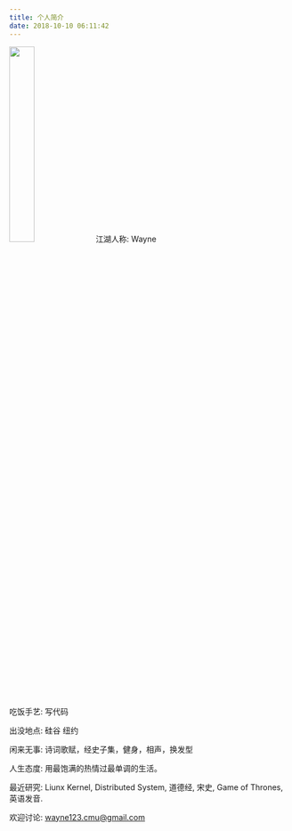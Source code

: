 ```yaml
---
title: 个人简介
date: 2018-10-10 06:11:42
---
```


<img src="/images/profile.jpg" width="30%" height="30%">
江湖人称: Wayne

吃饭手艺: 写代码

出没地点: 硅谷 纽约 

闲来无事: 诗词歌赋，经史子集，健身，相声，换发型

人生态度: 用最饱满的热情过最单调的生活。

最近研究: Liunx Kernel, Distributed System, 道德经, 宋史, Game of Thrones, 英语发音.

欢迎讨论: wayne123.cmu@gmail.com



